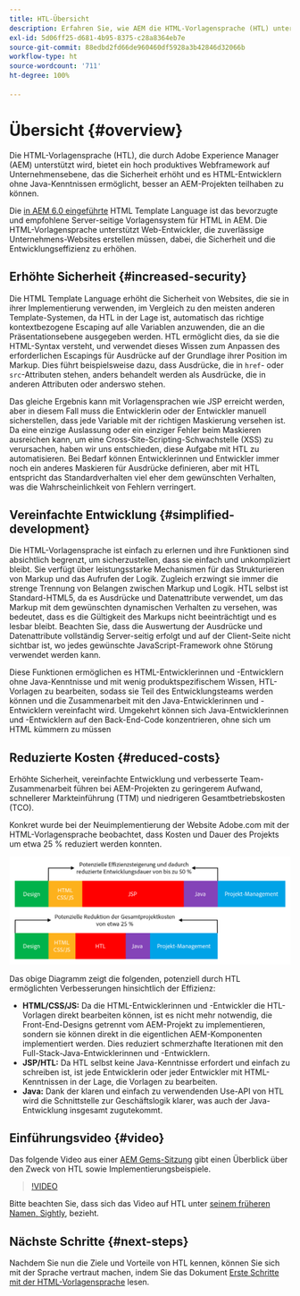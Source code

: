 ```yaml
---
title: HTL-Übersicht
description: Erfahren Sie, wie AEM die HTML-Vorlagensprache (HTL) unterstützt, um ein produktives Web-Framework auf Unternehmensebene anzubieten, das die Sicherheit erhöht und Personen ohne Java-Kenntnisse, die HTML entwickeln, eine bessere Beteiligung an AEM-Projekten ermöglicht.
exl-id: 5d06ff25-d681-4b95-8375-c28a8364eb7e
source-git-commit: 88edbd2fd66de960460df5928a3b42846d32066b
workflow-type: ht
source-wordcount: '711'
ht-degree: 100%

---
```



# Übersicht {#overview}

Die HTML-Vorlagensprache (HTL), die durch Adobe Experience Manager (AEM) unterstützt wird, bietet ein hoch produktives Webframework auf Unternehmensebene, das die Sicherheit erhöht und es HTML-Entwicklern ohne Java-Kenntnissen ermöglicht, besser an AEM-Projekten teilhaben zu können.

Die [in AEM 6.0 eingeführte](history.md) HTML Template Language ist das bevorzugte und empfohlene Server-seitige Vorlagensystem für HTML in AEM. Die HTML-Vorlagensprache unterstützt Web-Entwickler, die zuverlässige Unternehmens-Websites erstellen müssen, dabei, die Sicherheit und die Entwicklungseffizienz zu erhöhen.

## Erhöhte Sicherheit {#increased-security}

Die HTML Template Language erhöht die Sicherheit von Websites, die sie in ihrer Implementierung verwenden, im Vergleich zu den meisten anderen Template-Systemen, da HTL in der Lage ist, automatisch das richtige kontextbezogene Escaping auf alle Variablen anzuwenden, die an die Präsentationsebene ausgegeben werden. HTL ermöglicht dies, da sie die HTML-Syntax versteht, und verwendet dieses Wissen zum Anpassen des erforderlichen Escapings für Ausdrücke auf der Grundlage ihrer Position im Markup. Dies führt beispielsweise dazu, dass Ausdrücke, die in `href`- oder `src`-Attributen stehen, anders behandelt werden als Ausdrücke, die in anderen Attributen oder anderswo stehen.

Das gleiche Ergebnis kann mit Vorlagensprachen wie JSP erreicht werden, aber in diesem Fall muss die Entwicklerin oder der Entwickler manuell sicherstellen, dass jede Variable mit der richtigen Maskierung versehen ist. Da eine einzige Auslassung oder ein einziger Fehler beim Maskieren ausreichen kann, um eine Cross-Site-Scripting-Schwachstelle (XSS) zu verursachen, haben wir uns entschieden, diese Aufgabe mit HTL zu automatisieren. Bei Bedarf können Entwicklerinnen und Entwickler immer noch ein anderes Maskieren für Ausdrücke definieren, aber mit HTL entspricht das Standardverhalten viel eher dem gewünschten Verhalten, was die Wahrscheinlichkeit von Fehlern verringert.

## Vereinfachte Entwicklung {#simplified-development}

Die HTML-Vorlagensprache ist einfach zu erlernen und ihre Funktionen sind absichtlich begrenzt, um sicherzustellen, dass sie einfach und unkompliziert bleibt. Sie verfügt über leistungsstarke Mechanismen für das Strukturieren von Markup und das Aufrufen der Logik. Zugleich erzwingt sie immer die strenge Trennung von Belangen zwischen Markup und Logik. HTL selbst ist Standard-HTML5, da es Ausdrücke und Datenattribute verwendet, um das Markup mit dem gewünschten dynamischen Verhalten zu versehen, was bedeutet, dass es die Gültigkeit des Markups nicht beeinträchtigt und es lesbar bleibt. Beachten Sie, dass die Auswertung der Ausdrücke und Datenattribute vollständig Server-seitig erfolgt und auf der Client-Seite nicht sichtbar ist, wo jedes gewünschte JavaScript-Framework ohne Störung verwendet werden kann. 

Diese Funktionen ermöglichen es HTML-Entwicklerinnen und -Entwicklern ohne Java-Kenntnisse und mit wenig produktspezifischem Wissen, HTL-Vorlagen zu bearbeiten, sodass sie Teil des Entwicklungsteams werden können und die Zusammenarbeit mit den Java-Entwicklerinnen und -Entwicklern vereinfacht wird. Umgekehrt können sich Java-Entwicklerinnen und -Entwicklern auf den Back-End-Code konzentrieren, ohne sich um HTML kümmern zu müssen

## Reduzierte Kosten {#reduced-costs}

Erhöhte Sicherheit, vereinfachte Entwicklung und verbesserte Team-Zusammenarbeit führen bei AEM-Projekten zu geringerem Aufwand, schnellerer Markteinführung (TTM) und niedrigeren Gesamtbetriebskosten (TCO).

Konkret wurde bei der Neuimplementierung der Website Adobe.com mit der HTML-Vorlagensprache beobachtet, dass Kosten und Dauer des Projekts um etwa 25 % reduziert werden konnten.

![Effizienzsteigerung und Kostensenkung](assets/chlimage_1.png)

Das obige Diagramm zeigt die folgenden, potenziell durch HTL ermöglichten Verbesserungen hinsichtlich der Effizienz:

* **HTML/CSS/JS:** Da die HTML-Entwicklerinnen und -Entwickler die HTL-Vorlagen direkt bearbeiten können, ist es nicht mehr notwendig, die Front-End-Designs getrennt vom AEM-Projekt zu implementieren, sondern sie können direkt in die eigentlichen AEM-Komponenten implementiert werden. Dies reduziert schmerzhafte Iterationen mit den Full-Stack-Java-Entwicklerinnen und -Entwicklern.
* **JSP/HTL:** Da HTL selbst keine Java-Kenntnisse erfordert und einfach zu schreiben ist, ist jede Entwicklerin oder jeder Entwickler mit HTML-Kenntnissen in der Lage, die Vorlagen zu bearbeiten.
* **Java:** Dank der klaren und einfach zu verwendenden Use-API von HTL wird die Schnittstelle zur Geschäftslogik klarer, was auch der Java-Entwicklung insgesamt zugutekommt.

## Einführungsvideo {#video}

Das folgende Video aus einer [AEM Gems-Sitzung](https://experienceleague.adobe.com/docs/experience-manager-gems-events/gems/gems2014/aem-introduction-to-htl.html?lang=de) gibt einen Überblick über den Zweck von HTL sowie Implementierungsbeispiele.

>[!VIDEO](https://video.tv.adobe.com/v/19504/?quality=9)

Bitte beachten Sie, dass sich das Video auf HTL unter [seinem früheren Namen, Sightly](history.md), bezieht.

## Nächste Schritte {#next-steps}

Nachdem Sie nun die Ziele und Vorteile von HTL kennen, können Sie sich mit der Sprache vertraut machen, indem Sie das Dokument [Erste Schritte mit der HTML-Vorlagensprache](getting-started.md) lesen.

